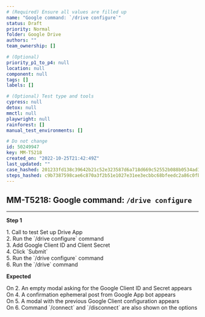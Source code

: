 ```yaml
---
# (Required) Ensure all values are filled up
name: "Google command: `/drive configure`"
status: Draft
priority: Normal
folder: Google Drive
authors: ""
team_ownership: []

# (Optional)
priority_p1_to_p4: null
location: null
component: null
tags: []
labels: []

# (Optional) Test type and tools
cypress: null
detox: null
mmctl: null
playwright: null
rainforest: []
manual_test_environments: []

# Do not change
id: 50249947
key: MM-T5218
created_on: "2022-10-25T21:42:49Z"
last_updated: ""
case_hashed: 201233fd138c39642b21c52e323587d6a718d669c52552b088b0534ad15b33d92cdb007758f29814b04ec37aad53ad86
steps_hashed: c9b7387598cae6c870a3f2b51e1027e31ee3ecbbc68bfeedc2a86c0fbcbd560734202388880751ebc458ae8dd8a47fce
---
```


<!-- (Auto-generated) Based on frontmatter's "key" and "name" -->

## MM-T5218: Google command: `/drive configure`

---

**Step 1**

1\. Call to test Set up Drive App\
2\. Run the \`/drive configure\` command\
3\. Add Google Client ID and Client Secret\
4\. Click \`Submit\`\
5\. Run the \`/drive configure\` command\
6\. Run the \`/drive\` command

**Expected**

On 2. An empty modal asking for the Google Client ID and Secret appears\
On 4. A confirmation ephemeral post from Google App bot appears\
On 5. A modal with the previous Google Client configuration appears\
On 6. Command \`/connect\` and \`/disconnect\` are also shown on the options
